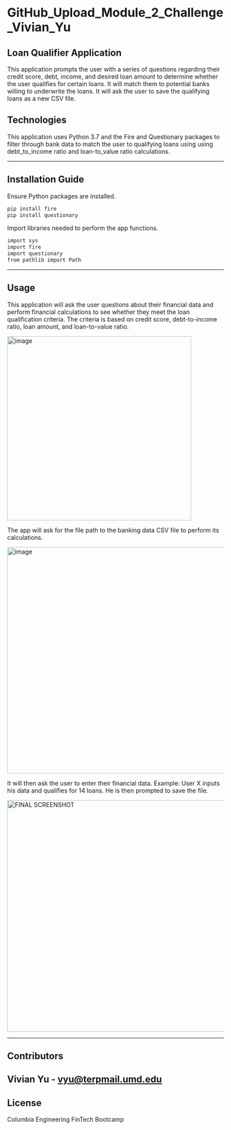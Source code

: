 # GitHub_Upload_Module_2_Challenge_Vivian_Yu

## Loan Qualifier Application

This application prompts the user with a series of questions regarding their credit score, debt, income, and desired loan amount to determine whether the user qualifies for certain loans. It will match them to potential banks willing to underwrite the loans. It will ask the user to save the qualifying loans as a new CSV file.

## Technologies

This application uses Python 3.7 and the Fire and Questionary packages to filter through bank data to match the user to qualifying loans using using debt_to_income ratio and loan-to_value ratio calculations.


---

## Installation Guide

Ensure Python packages are installed.
```sh
pip install fire
pip install questionary
```

Import libraries needed to perform the app functions.
```sh
import sys
import fire
import questionary
from pathlib import Path
```
---

## Usage

This application will ask the user questions about their financial data and perform financial calculations to see whether they meet the loan qualification criteria. The criteria is based on credit score, debt-to-income ratio, loan amount, and loan-to-value ratio.

<img width="428" alt="image" src="https://user-images.githubusercontent.com/107157533/176812040-13d35939-7c17-485f-ad65-bc39e34fcb70.png">

The app will ask for the file path to the banking data CSV file to perform its calculations.

<img width="526" alt="image" src="https://user-images.githubusercontent.com/107157533/176812418-965af512-af62-4193-b42f-267cba160d20.png">

It will then ask the user to enter their financial data. Example: User X inputs his data and qualifies for 14 loans. He is then prompted to save the file.

<img width="538" alt="FINAL SCREENSHOT" src="https://user-images.githubusercontent.com/107157533/176810938-5db867c5-a270-41d2-aece-f9e5e3a3128c.png">


---

## Contributors

Vivian Yu - vyu@terpmail.umd.edu
---

## License

Columbia Engineering FinTech Bootcamp
